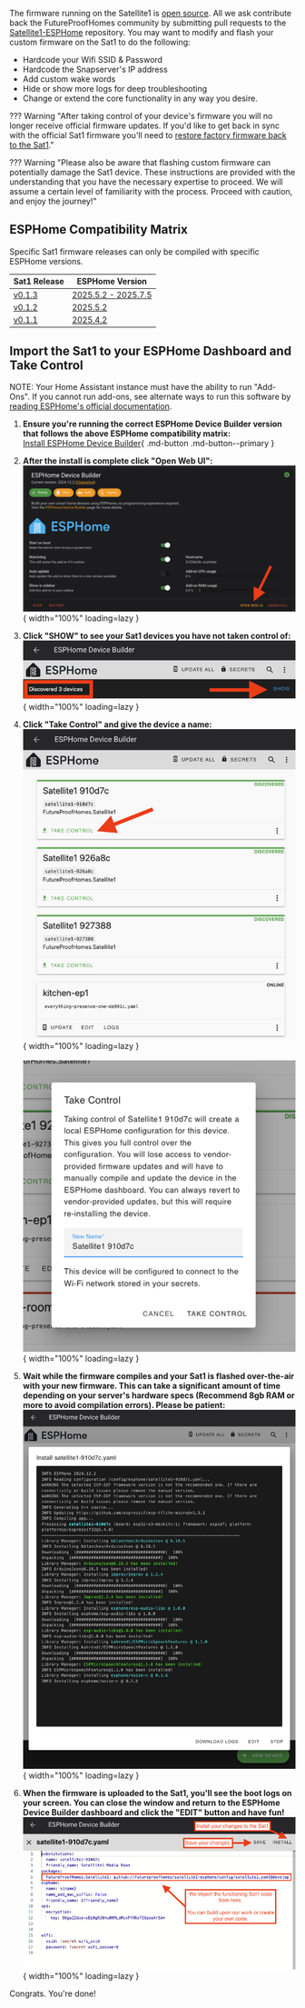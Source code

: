The firmware running on the Satellite1 is [open source](https://github.com/FutureProofHomes/Satellite1-ESPHome/blob/develop/LICENSE).  All we ask contribute back the FutureProofHomes community by submitting pull requests to the [Satellite1-ESPHome](https://github.com/FutureProofHomes/Satellite1-ESPHome) repository.  You may want to modify and flash your custom firmware on the Sat1 to do the following:

- Hardcode your Wifi SSID & Password
- Hardcode the Snapserver's IP address
- Add custom wake words
- Hide or show more logs for deep troubleshooting
- Change or extend the core functionality in any way you desire.

??? Warning "After taking control of your device's firmware you will no longer receive official firmware updates. If you'd like to get back in sync with the official Sat1 firmware you'll need to [restore factory firmware back to the Sat1](/satellite1-faqs#faq_anchor_factory_reset)."

??? Warning "Please also be aware that flashing custom firmware can potentially damage the Sat1 device. These instructions are provided with the understanding that you have the necessary expertise to proceed. We will assume a certain level of familiarity with the process. Proceed with caution, and enjoy the journey!"

## ESPHome Compatibility Matrix
Specific Sat1 firmware releases can only be compiled with specific ESPHome versions.

| Sat1 Release      | ESPHome Version                          |
| ----------- | ------------------------------------ |
| [v0.1.3](https://github.com/FutureProofHomes/Satellite1-ESPHome/releases/tag/v0.1.3-beta.2)    | [2025.5.2 - 2025.7.5](https://github.com/esphome/esphome/releases/tag/2025.7.5) |
| [v0.1.2](https://github.com/FutureProofHomes/Satellite1-ESPHome/releases/tag/v0.1.2)    | [2025.5.2](https://github.com/esphome/esphome/releases/tag/2025.5.2) |
| [v0.1.1](https://github.com/FutureProofHomes/Satellite1-ESPHome/releases/tag/v0.1.1)    | [2025.4.2](https://github.com/esphome/esphome/releases/tag/2025.4.2)  |


## Import the Sat1 to your ESPHome Dashboard and Take Control 

NOTE: Your Home Assistant instance must have the ability to run "Add-Ons". If you cannot run add-ons, see alternate ways to run this software by [reading ESPHome's official documentation](https://esphome.io/guides/getting_started_hassio#installing-esphome-device-compiler).

1. <b>Ensure you're running the correct ESPHome Device Builder version that follows the above ESPHome compatibility matrix:</b>
<br>[Install ESPHome Device Builder](https://github.com/khenderick/esphome-legacy-addons){ .md-button .md-button--primary }

2. <b>After the install is complete click "Open Web UI":</b>
<br>![Open WebUI](/assets/esphome_device_builder/1_open_ui.png){ width="100%" loading=lazy }</br>

3. <b>Click "SHOW" to see your Sat1 devices you have not taken control of:</b>
<br>![Show Devices](/assets/esphome_device_builder/2_show_devices.png){ width="100%" loading=lazy }</br>

4. <b>Click "Take Control" and give the device a name:</b>
<br>![Take Control](/assets/esphome_device_builder/3_take_control.png){ width="100%" loading=lazy }</br>
<br>![Give device a name](/assets/esphome_device_builder/4_name_device.png){ width="100%" loading=lazy }</br>

5. <b>Wait while the firmware compiles and your Sat1 is flashed over-the-air with your new firmware. This can take a significant amount of time depending on your server's hardware specs (Recommend 8gb RAM or more to avoid compilation errors). Please be patient:</b>
<br>![Compile Firmware](/assets/esphome_device_builder/6_firmware_compile.png){ width="100%" loading=lazy }</br>

6. <b>When the firmware is uploaded to the Sat1, you'll see the boot logs on your screen. You can close the window and return to the ESPHome Device Builder dashboard and click the "EDIT" button and have fun!</b>
<br>![Edit the Firmware](/assets/esphome_device_builder/8_build_cool_stuff.png){ width="100%" loading=lazy }</br>

Congrats.  You're done!